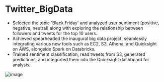 # Twitter_BigData

-	Selected the topic 'Black Friday' and analyzed user sentiment (positive, negative, neutral) along with exploring the relationship between followers and tweets for the top 10 users.
-	Achieved spearheaded the inaugural big data project, seamlessly integrating various new tools such as EC2, S3, Athena, and Quicksight on AWS, alongside Spark on Databricks.
-	Trained sentiment classification, read tweets from S3, generated predictions, and integrated them into the Quicksight dashboard for analysis.<br>

![image](https://github.com/DzungDo82/Twitter_BigData/assets/138108830/6eb44054-9478-4be3-8860-d42873c38f5f)
